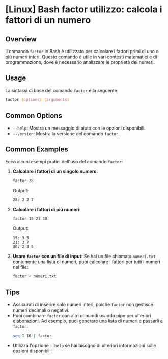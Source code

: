 # [Linux] Bash factor utilizzo: calcola i fattori di un numero

## Overview
Il comando `factor` in Bash è utilizzato per calcolare i fattori primi di uno o più numeri interi. Questo comando è utile in vari contesti matematici e di programmazione, dove è necessario analizzare le proprietà dei numeri.

## Usage
La sintassi di base del comando `factor` è la seguente:

```bash
factor [options] [arguments]
```

## Common Options
- `--help`: Mostra un messaggio di aiuto con le opzioni disponibili.
- `--version`: Mostra la versione del comando `factor`.

## Common Examples
Ecco alcuni esempi pratici dell'uso del comando `factor`:

1. **Calcolare i fattori di un singolo numero**:
   ```bash
   factor 28
   ```
   Output:
   ```
   28: 2 2 7
   ```

2. **Calcolare i fattori di più numeri**:
   ```bash
   factor 15 21 30
   ```
   Output:
   ```
   15: 3 5
   21: 3 7
   30: 2 3 5
   ```

3. **Usare `factor` con un file di input**:
   Se hai un file chiamato `numeri.txt` contenente una lista di numeri, puoi calcolare i fattori per tutti i numeri nel file:
   ```bash
   factor < numeri.txt
   ```

## Tips
- Assicurati di inserire solo numeri interi, poiché `factor` non gestisce numeri decimali o negativi.
- Puoi combinare `factor` con altri comandi usando pipe per ulteriori elaborazioni. Ad esempio, puoi generare una lista di numeri e passarli a `factor`:
  ```bash
  seq 1 10 | factor
  ```
- Utilizza l'opzione `--help` se hai bisogno di ulteriori informazioni sulle opzioni disponibili.